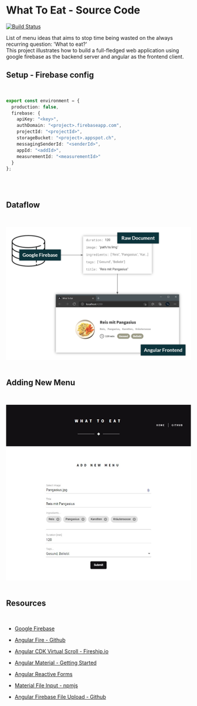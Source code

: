 # What To Eat - Source Code

[![Build Status](https://github.com/yruefenacht/what-to-eat/actions/workflows/testify.yml/badge.svg)](https://github.com/yruefenacht/what-to-eat/actions/workflows/testify.yml)

List of menu ideas that aims to stop time being wasted on the always recurring question: 'What to eat?'  
This project illustrates how to build a full-fledged web application using google firebase as the backend server and angular as the frontend client.

## Setup - Firebase config
<br>

```ts
export const environment = {
  production: false,
  firebase: {
    apiKey: "<key>",
    authDomain: "<project>.firebaseapp.com",
    projectId: "<projectId>",
    storageBucket: "<project>.appspot.ch",
    messagingSenderId: "<senderId>",
    appId: "<addId>",
    measurementId: "<measurementId>"
  }
};
```
<br><br>

## Dataflow
<br>  

![Setup](./src/assets/images/setup.jpg)
<br><br>

## Adding New Menu
<br>

![AddMenu](./src/assets/images/add_menu.jpg)
<br><br>

## Resources
<br>

- [Google Firebase](https://firebase.google.com/)

- [Angular Fire - Github](https://github.com/angular/angularfire)

- [Angular CDK Virtual Scroll - Fireship.io](https://fireship.io/lessons/infinite-virtual-scroll-angular-cdk/)

- [Angular Material - Getting Started](https://v7.material.angular.io/guide/getting-started)

- [Angular Reactive Forms](https://angular.io/guide/reactive-forms)

- [Material File Input - npmjs](https://www.npmjs.com/package/ngx-material-file-input)

- [Angular Firebase File Upload - Github](https://github.com/fireship-io/168-multi-file-upload-angular-firebase)
